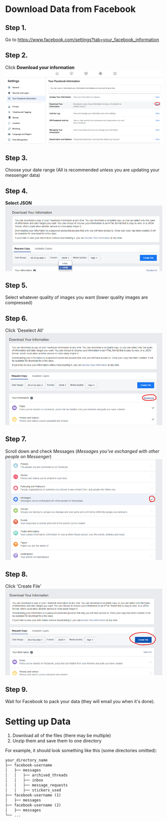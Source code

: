 # Download Data from Facebook

## Step 1.
Go to https://www.facebook.com/settings?tab=your_facebook_information

## Step 2.
Click **Download your information**
![Screenshot](https://raw.githubusercontent.com/suitangi/Messenger-Analyzer/master/docs/img/Step1.png)

## Step 3.
Choose your date range (All is recommended unless you are updating your messenger data)

## Step 4.
**Select JSON**
![Screenshot](https://raw.githubusercontent.com/suitangi/Messenger-Analyzer/master/docs/img/Step2.png)

## Step 5.
Select whatever quality of images you want (lower quality images are compressed)

## Step 6.
Click 'Deselect All'
![Screenshot](https://raw.githubusercontent.com/suitangi/Messenger-Analyzer/master/docs/img/Step3.png)

## Step 7.
Scroll down and check Messages (*Messages you've exchanged with other people on Messenger*)
![Screenshot](https://raw.githubusercontent.com/suitangi/Messenger-Analyzer/master/docs/img/Step4.png)

## Step 8.
Click 'Create File'
![Screenshot](https://raw.githubusercontent.com/suitangi/Messenger-Analyzer/master/docs/img/Step5.png)

## Step 9.
Wait for Facebook to pack your data (they will email you when it's done).


# Setting up Data
1. Download all of the files (there may be multiple)
2. Unzip them and save them to one directory

For example, it should look something like this (some directories omitted):
```
your_directory_name
├── facebook-username
│   ├── messages
│   │   ├── archived_threads
│   │   ├── inbox
│   │   ├── message_requests
│   │   ├── stickers_used
├── facebook-username (1)
│   ├── messages
├── facebook-username (2)
│   ├── messages
└── ...  
```
